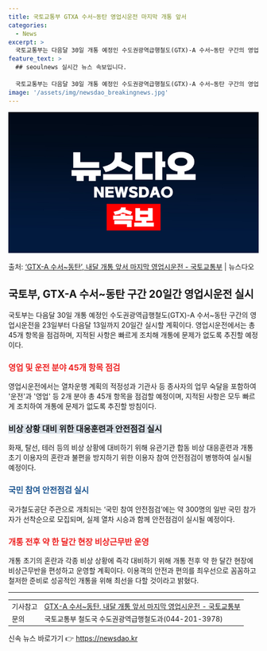 ```yaml
---
title: 국토교통부 GTXA 수서~동탄 영업시운전 마지막 개통 앞서
categories:
  - News
excerpt: >
  국토교통부는 다음달 30일 개통 예정인 수도권광역급행철도(GTX)-A 수서~동탄 구간의 영업시운전을 23일부…
feature_text: >
  ## seoulnews 실시간 뉴스 속보입니다.

  국토교통부는 다음달 30일 개통 예정인 수도권광역급행철도(GTX)-A 수서~동탄 구간의 영업시운전을 23일부…
image: '/assets/img/newsdao_breakingnews.jpg'
---
```


![뉴스다오 속보](/assets/img/newsdao_breakingnews.jpg)

<p>출처: <a href="https://newsdao.kr/3218" rel="dofollow">‘GTX-A 수서~동탄’, 내달 개통 앞서 마지막 영업시운전 - 국토교통부</a> | 뉴스다오</p>

<h2 data-ke-size="size26">국토부, GTX-A 수서~동탄 구간 20일간 영업시운전 실시</h2>

<p data-ke-size="size16">국토부는 다음달 30일 개통 예정인 수도권광역급행철도(GTX)-A 수서~동탄 구간의 영업시운전을 23일부터 다음달 13일까지 20일간 실시할 계획이다. 영업시운전에서는 총 45개 항목을 점검하며, 지적된 사항은 빠르게 조치해 개통에 문제가 없도록 추진할 예정이다.</p>

<h3><b><span style="color: #ee2323;">영업 및 운전 분야 45개 항목 점검</span></b></h3>

<p data-ke-size="size16">영업시운전에서는 열차운행 계획의 적정성과 기관사 등 종사자의 업무 숙달을 포함하여 '운전'과 '영업' 등 2개 분야 총 45개 항목을 점검할 예정이며, 지적된 사항은 모두 빠르게 조치하여 개통에 문제가 없도록 추진할 방침이다.</p>

<h3><b><span style="background-color: #21538527;">비상 상황 대비 위한 대응훈련과 안전점검 실시</span></b></h3>

<p data-ke-size="size16">화재, 탈선, 테러 등의 비상 상황에 대비하기 위해 유관기관 합동 비상 대응훈련과 개통 초기 이용자의 혼란과 불편을 방지하기 위한 이용자 참여 안전점검이 병행하여 실시될 예정이다.</p>

<h3><b><span style="color: #1a5490;">국민 참여 안전점검 실시</span></b></h3>

<p data-ke-size="size16">국가철도공단 주관으로 개최되는 ‘국민 참여 안전점검’에는 약 300명의 일반 국민 참가자가 선착순으로 모집되며, 실제 열차 시승과 함께 안전점검이 실시될 예정이다.</p>

<h3><b><span style="color: #ee2323;">개통 전후 약 한 달간 현장 비상근무반 운영</span></b></h3>

<p data-ke-size="size16">개통 초기의 혼란과 각종 비상 상황에 즉각 대비하기 위해 개통 전후 약 한 달간 현장에 비상근무반을 편성하고 운영할 계획이다. 이용객의 안전과 편의를 최우선으로 꼼꼼하고 철저한 준비로 성공적인 개통을 위해 최선을 다할 것이라고 밝혔다.</p>

<hr>
<p data-ke-size="size16"></p>

<table>
  <tr>
    <td>기사참고</td>
    <td><a href="https://newsdao.kr/3218">GTX-A 수서~동탄, 내달 개통 앞서 마지막 영업시운전 - 국토교통부</a></td>
  </tr>
  <tr>
    <td>문의</td>
    <td>국토교통부 철도국 수도권광역급행철도과(044-201-3978)</td>
  </tr>
</table> 

신속 뉴스 바로가기 👉 <a href="https://newsdao.kr" rel="dofollow">https://newsdao.kr</a>


